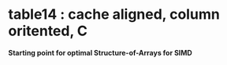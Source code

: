 # table14 : cache aligned, column oritented, C
**Starting point for optimal Structure-of-Arrays for SIMD**